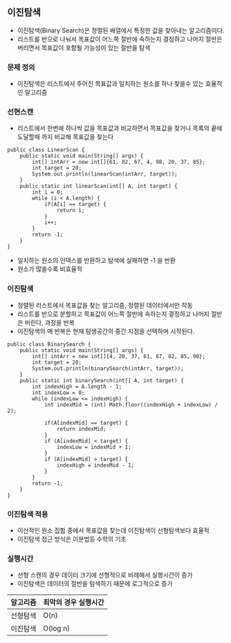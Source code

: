 ## 이진탐색

* 이진탐색(Binary Search)은 정렬된 배열에서 특정한 값을 찾아내는 알고리즘이다.
* 리스트를 반으로 나눠서 목표값이 어느쪽 절반에 속하는지 결정하고 나머지 절반은 버리면서 목표값이 포함될 가능성이 있는 절반을 탐색

### 문제 정의

* 이진탐색은 리스트에서 주어진 목표값과 일치하는 원소를 하나 찾을수 있는 효율적인 알고리즘

### 선현스캔

* 리스트에서 한번에 하나씩 값을 목표값과 비교하면서 목표값을 찾거나 목록의 끝에 도달할때 까지 비교해 목표값을 찾는다

```
public class LinearScan {
    public static void main(String[] args) {
        int[] intArr = new int[]{61, 82, 67, 4, 98, 20, 37, 85};
        int target = 20;
        System.out.println(linearScan(intArr, target));
    }
    public static int linearScan(int[] A, int target) {
        int i = 0;
        while (i < A.length) {
            if(A[i] == target) {
                return i;
            }
            i++;
        }
        return -1;
    }
}
```

* 일치하는 원소의 인덱스를 반환하고 탐색에 실패하면 -1 을 반환
* 원소가 많을수록 비효율적

### 이진탐색

* 정렬된 리스트에서 목표값을 찾는 알고리즘, 정렬된 데이터에서만 작동
* 리스트를 반으로 분할하고 목표값이 어느쪽 절반에 속하는지 결정하고 나머지 절반은 버린다, 과정을 반복
* 이진탐색의 매 반복은 현재 탐생공간의 중간 지점을 선택하며 시작된다.

```
public class BinarySearch {
    public static void main(String[] args) {
        int[] intArr = new int[]{4, 20, 37, 61, 67, 82, 85, 98};
        int target = 20;
        System.out.println(binarySearch(intArr, target));
    }
    public static int binarySearch(int[] A, int target) {
        int indexHigh = A.length - 1;
        int indexLow = 0;
        while (indexLow <= indexHigh) {
            int indexMid = (int) Math.floor((indexHigh + indexLow) / 2);

            if(A[indexMid] == target) {
                return indexMid;
            }
            if (A[indexMid] < target) {
                indexLow = indexMid + 1;
            }
            if (A[indexMid] > target) {
                indexHigh = indexMid - 1;
            }
        }
        return -1;
    }
}
```

### 이진탐색 적용

* 이산적인 원소 집합 중에서 목표값을 찾는데 이진탐색이 선형탐색보다 효율적
* 이진탐색 접근 방식은 이분법등 수학의 기초

### 실행시간

* 선형 스캔의 경우 데이터 크기에 선형적으로 비례해서 실행시간이 증가
* 이진탐색은 데이터의 절반을 탐색하기 때문에 로그적으로 증가

| 알고리즘 | 최악의 경우 실행시간 |
|------|-------------|
| 선형탐색 | O(n)        |
| 이진탐색 | O(log n)    |

